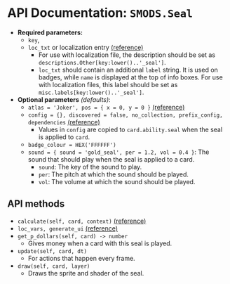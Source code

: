 # API Documentation: `SMODS.Seal`
- **Required parameters:**
	- `key`,
    - `loc_txt` or localization entry [(reference)](https://github.com/Steamodded/smods/wiki/Localization)
        - For use with localization file, the description should be set as `descriptions.Other[key:lower()..'_seal']`.
		- `loc_txt` should contain an additional `label` string. It is used on badges, while `name` is displayed at the top of info boxes. For use with localization files, this label should be set as `misc.labels[key:lower()..'_seal']`.
- **Optional parameters** *(defaults)*:
    - `atlas = 'Joker', pos = { x = 0, y = 0 }` [(reference)](https://github.com/Steamodded/smods/wiki/SMODS.Atlas#applying-textures-to-cards)
    - `config = {}, discovered = false, no_collection, prefix_config, dependencies` [(reference)](https://github.com/Steamodded/smods/wiki/API-Documentation#common-parameters)
        - Values in `config` are copied to `card.ability.seal` when the seal is applied to `card`.
    - `badge_colour = HEX('FFFFFF')`
    - `sound = { sound = 'gold_seal', per = 1.2, vol = 0.4 }`: The sound that should play when the seal is applied to a card.
        - `sound`: The key of the sound to play.
        - `per`: The pitch at which the sound should be played.
        - `vol`: The volume at which the sound should be played.

## API methods
- `calculate(self, card, context)` [(reference)](https://github.com/Steamodded/smods/wiki/Calculate-Functions)
- `loc_vars, generate_ui` [(reference)](https://github.com/Steamodded/wiki/Localization#Localization-functions)
- `get_p_dollars(self, card) -> number`
    - Gives money when a card with this seal is played.
- `update(self, card, dt)`
    - For actions that happen every frame.
- `draw(self, card, layer)`
	- Draws the sprite and shader of the seal.
